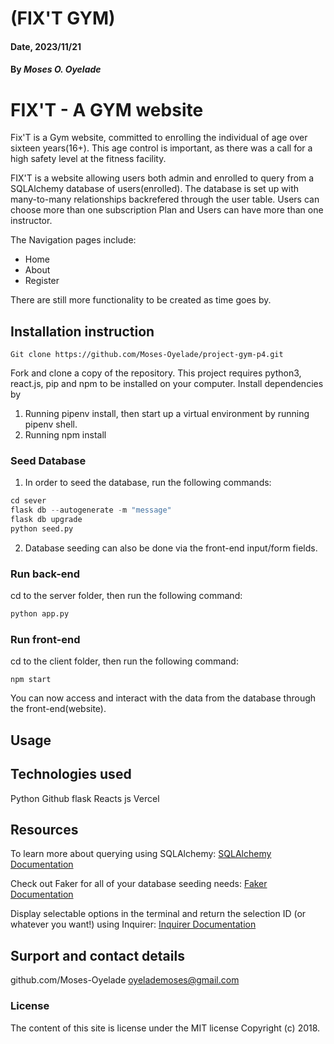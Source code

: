# (FIX'T GYM)
#### Date, 2023/11/21
#### By *Moses O. Oyelade*

# FIX'T - A GYM website
Fix'T is a Gym website, committed to enrolling the individual of age over sixteen years(16+).
This age control is important, as there was a call for a high safety level at the fitness facility.

FIX'T is a website allowing users both admin and enrolled to query from a SQLAlchemy database of users(enrolled). The database is set up with many-to-many relationships backrefered through the user table. Users can choose more than one subscription Plan and Users can have more than one instructor.

The Navigation pages include:

* Home
* About
* Register

There are still more functionality to be created as time goes by.


## Installation instruction
```
Git clone https://github.com/Moses-Oyelade/project-gym-p4.git
```

Fork and clone a copy of the repository. This project requires python3, react.js, pip and npm to be installed on your computer. Install dependencies by 
1. Running pipenv install, then start up a virtual environment by running pipenv shell.
2. Running npm install

### Seed Database

1. In order to seed the database, run the following commands:

```python
cd sever
flask db --autogenerate -m "message"
flask db upgrade
python seed.py
```
2. Database seeding can also be done via the front-end input/form fields.

### Run back-end

cd to the server folder, then run the following command:

```python 
python app.py
```

### Run front-end

cd to the client folder, then run the following command:

```
npm start
```
You can now access and interact with the data from the database through the front-end(website).

## Usage
 

## Technologies used
Python
Github
flask
Reacts js
Vercel

## Resources

To learn more about querying using SQLAlchemy: [SQLAlchemy Documentation](https://www.sqlalchemy.org/)

Check out Faker for all of your database seeding needs: [Faker Documentation](https://faker.readthedocs.io/en/master/)


Display selectable options in the terminal and return the selection ID (or whatever you want!) using Inquirer: [Inquirer Documentation](https://pypi.org/project/inquirer/)


## Surport and contact details
github.com/Moses-Oyelade
oyelademoses@gmail.com
### License
The content of this site is license under the MIT license
Copyright (c) 2018.
